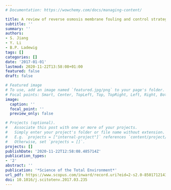 ```yaml
---
# Documentation: https://wowchemy.com/docs/managing-content/

title: A review of reverse osmosis membrane fouling and control strategies
subtitle: ''
summary: ''
authors:
- S. Jiang
- Y. Li
- B.P. Ladewig
tags: []
categories: []
date: '2017-01-01'
lastmod: 2020-11-22T13:58:08+01:00
featured: false
draft: false

# Featured image
# To use, add an image named `featured.jpg/png` to your page's folder.
# Focal points: Smart, Center, TopLeft, Top, TopRight, Left, Right, BottomLeft, Bottom, BottomRight.
image:
  caption: ''
  focal_point: ''
  preview_only: false

# Projects (optional).
#   Associate this post with one or more of your projects.
#   Simply enter your project's folder or file name without extension.
#   E.g. `projects = ["internal-project"]` references `content/project/deep-learning/index.md`.
#   Otherwise, set `projects = []`.
projects: []
publishDate: '2020-11-22T12:58:08.485714Z'
publication_types:
- '2'
abstract: ''
publication: '*Science of the Total Environment*'
url_pdf: https://www.scopus.com/inward/record.uri?eid=2-s2.0-85017121433&doi=10.1016%2fj.scitotenv.2017.03.235&partnerID=40&md5=00d1d136185ce8b52a55e3c90dffdc0a
doi: 10.1016/j.scitotenv.2017.03.235
---
```

